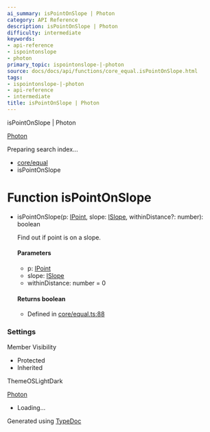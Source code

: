 ```yaml
---
ai_summary: isPointOnSlope | Photon
category: API Reference
description: isPointOnSlope | Photon
difficulty: intermediate
keywords:
- api-reference
- ispointonslope
- photon
primary_topic: ispointonslope-|-photon
source: docs/docs/api/functions/core_equal.isPointOnSlope.html
tags:
- ispointonslope-|-photon
- api-reference
- intermediate
title: isPointOnSlope | Photon
---
```

isPointOnSlope | Photon

[Photon](../index.md)




Preparing search index...

* [core/equal](../modules/core_equal.md)
* isPointOnSlope

# Function isPointOnSlope

* isPointOnSlope(p: [IPoint](../interfaces/core_schema.IPoint.md), slope: [ISlope](../interfaces/core_maker.ISlope.md), withinDistance?: number): boolean

  Find out if point is on a slope.

  #### Parameters

  + p: [IPoint](../interfaces/core_schema.IPoint.md)
  + slope: [ISlope](../interfaces/core_maker.ISlope.md)
  + withinDistance: number = 0

  #### Returns boolean

  + Defined in [core/equal.ts:88](https://github.com/mwhite454/photon/blob/main/packages/photon/src/core/equal.ts#L88)

### Settings

Member Visibility

* Protected
* Inherited

ThemeOSLightDark

[Photon](../index.md)

* Loading...

Generated using [TypeDoc](https://typedoc.org/)
